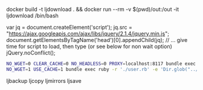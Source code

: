 docker build -t ljdownload . && docker run --rm -v $(pwd)/out:/out -it ljdownload /bin/bash


var jq = document.createElement('script');
jq.src = "https://ajax.googleapis.com/ajax/libs/jquery/2.1.4/jquery.min.js";
document.getElementsByTagName('head')[0].appendChild(jq);
// ... give time for script to load, then type (or see below for non wait option)
jQuery.noConflict();



```bash
NO_WGET=0 CLEAR_CACHE=0 NO_HEADLESS=0 PROXY=localhost:8117 bundle exec ruby go.rb palaman
NO_WGET=1 USE_CACHE=1 bundle exec ruby -r './user.rb' -e 'Dir.glob("../../../out/*.html").map{|f| File.basename(f, ".html")}.each{|username| User.new(username).rebuild_index_file}'
```

ljbackup
ljcopy
ljmirrors
ljsave


